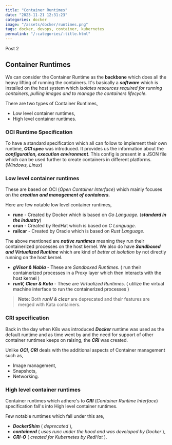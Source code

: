 ```yaml
---
title: "Container Runtimes"
date: "2023-11-21 12:31:23"
categories: docker
image: "/assets/docker/runtimes.png"
tags: docker, devops, container, kubernetes
permalink: "/:categories/:title.html"
---
```

Post 2

## Container Runtimes 

We can consider the Container Runtime as the **backbone** which does all the heavy lifting of running the containers. It's basically a ***software*** which is installed on the host system which *isolates resources required for running containers, pulling images and to manage the containers lifecycle*.

There are two types of Container Runtimes,

* Low level container runtimes,
* High level container runtimes.

### OCI Runtime Specification

To have a standard specification which all can follow to implement their own runtime, ***OCI spec*** was introduced. It provides us the information about the ***configuration, execution environment***. This config is present in a JSON file which can be used further to create containers in different platforms. (*Windows, Linux*)

### Low level container runtimes

These are based on OCI (*Open Container Interface*) which mainly focuses on the ***creation and management of containers.***

Here are few notable low level container runtimes, 

* **runc** - Created by Docker which is based on *Go Language.* (***standard in the industry***)
* **crun** - Created by RedHat which is based on *C Language*.
* **railcar** - Created by Oracle which is based on *Rust Language*.

The above mentioned are ***native runtimes*** meaning they run their containerized processes on the host kernel. We also do have ***Sandboxed and Virtualized Runtime*** which are kind of *better at isolation* by not directly running on the host kernel.

* ***gVisor & Nabla*** - These are *Sandboxed Runtimes*. ( run their containerized processes in a Proxy layer which then interacts with the host kernel )
* ***runV, Clear & Kata*** - These are *Virtualized Runtimes*. ( utilize the virtual machine interface to run the containerized processes )

> **Note:** Both ***runV & clear*** are deprecated and their features are merged with Kata containers.

### CRI specification

Back in the day when K8s was introduced ***Docker*** runtime was used as the default runtime and as time went by and the need for support of other container runtimes keeps on raising, the ***CRI*** was created.

Unlike ***OCI***, ***CRI*** deals with the additional aspects of Container management such as,

* Image management,
* Snapshots,
* Networking.

### High level container runtimes

Container runtimes which adhere's to ***CRI*** (*Container Runtime Interface*) specification fall's into High level container runtimes. 

Few notable runtimes which fall under this are,

* ***DockerShim*** ( *deprecated* ),
* ***containerd*** ( *uses runc under the hood and was developed by Docker* ), 
* ***CRI-O*** ( *created for Kubernetes by RedHat* ).
